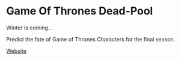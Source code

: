 # Game Of Thrones Dead-Pool

Winter is coming...

Predict the fate of Game of Thrones Characters for the final season.

[Website](https://got-deadpool.firebaseapp.com/)